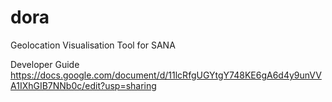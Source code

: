 dora
====

Geolocation Visualisation Tool for SANA

Developer Guide
https://docs.google.com/document/d/11lcRfgUGYtgY748KE6gA6d4y9unVVA1IXhGIB7NNb0c/edit?usp=sharing
